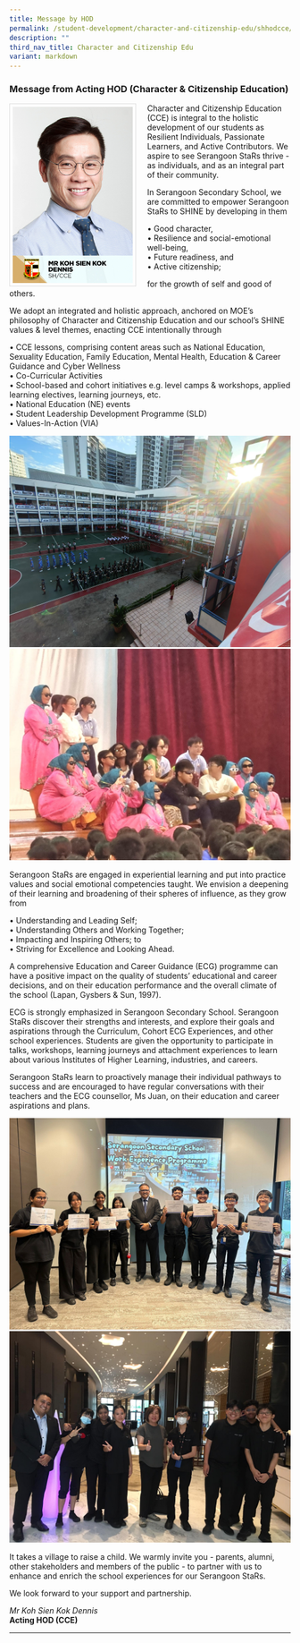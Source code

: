 ```yaml
---
title: Message by HOD
permalink: /student-development/character-and-citizenship-edu/shhodcce/
description: ""
third_nav_title: Character and Citizenship Edu
variant: markdown
---
```

### Message from Acting HOD (Character &amp; Citizenship Education)

<img src="/images/School%20Management%20Team/Koh%20Sien%20Kok%20Dennis.jpg" style="width:215px; height:315px; margin-right:20px; border:0.5px solid Gainsboro; padding: 5px" align="Left">

Character and Citizenship Education (CCE) is integral to the holistic development of our students as Resilient Individuals, Passionate Learners, and Active Contributors. We aspire to see Serangoon StaRs thrive - as individuals, and as an integral part of their community.



In Serangoon Secondary School, we are committed to empower Serangoon StaRs to SHINE by developing in them

•	Good character,<br>
•	Resilience and social-emotional well-being,<br>
•	Future readiness, and<br>
•	Active citizenship;<br>

for the growth of self and good of others.

We adopt an integrated and holistic approach, anchored on MOE’s philosophy of Character and Citizenship Education and our school’s SHINE values &amp; level themes, enacting CCE intentionally through

•	CCE lessons, comprising content areas such as National Education, Sexuality Education, Family Education, Mental Health, Education &amp; Career Guidance and Cyber Wellness<br>
•	Co-Curricular Activities<br>
•	School-based and cohort initiatives e.g. level camps &amp; workshops, applied learning electives, learning journeys, etc.<br>
•	National Education (NE) events<br>
•	Student Leadership Development Programme (SLD)<br>
•	Values-In-Action (VIA)<br>

![](/images/About%20Us/HOD%20CCE's%20Message/NDP.jpg)<br>
![](/images/About%20Us/HOD%20CCE's%20Message/RHD.jpg)

Serangoon StaRs are engaged in experiential learning and put into practice values and social emotional competencies taught. We envision a deepening of their learning and broadening of their spheres of influence, as they grow from

•	Understanding and Leading Self;<br>
•	Understanding Others and Working Together;<br>
•	Impacting and Inspiring Others; to<br>
•	Striving for Excellence and Looking Ahead.<br>

A comprehensive Education and Career Guidance (ECG) programme can have a positive impact on the quality of students’ educational and career decisions, and on their education performance and the overall climate of the school (Lapan, Gysbers &amp; Sun, 1997).

ECG is strongly emphasized in Serangoon Secondary School. Serangoon StaRs discover their strengths and interests, and explore their goals and aspirations through the Curriculum, Cohort ECG Experiences, and other school experiences. Students are given the opportunity to participate in talks, workshops, learning journeys and attachment experiences to learn about various Institutes of Higher Learning, industries, and careers. 

Serangoon StaRs learn to proactively manage their individual pathways to success and are encouraged to have regular conversations with their teachers and the ECG counsellor, Ms Juan, on their education and career aspirations and plans. 

![](/images/About%20Us/HOD%20CCE's%20Message/SWA.jpg)
<br>
![](/images/About%20Us/HOD%20CCE's%20Message/SWA2.jpg)

It takes a village to raise a child. We warmly invite you - parents, alumni, other stakeholders and members of the public - to partner with us to enhance and enrich the school experiences for our Serangoon StaRs.

We look forward to your support and partnership.

*Mr Koh Sien Kok Dennis*
<br>**Acting HOD (CCE)**

<hr>